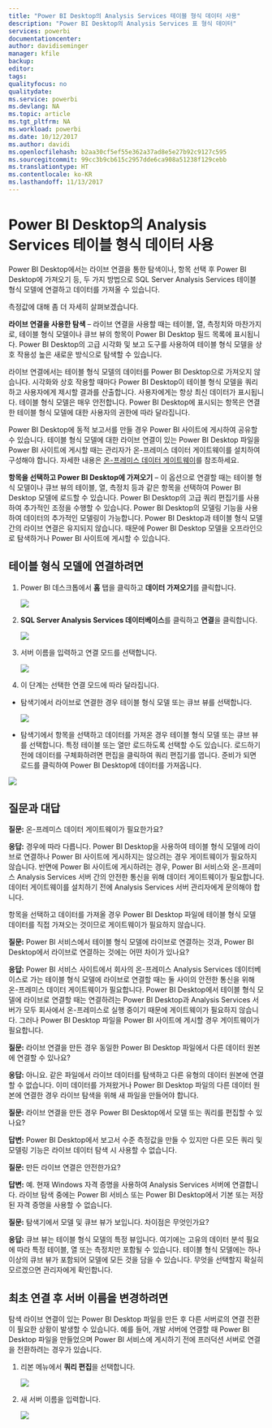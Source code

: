 ```yaml
---
title: "Power BI Desktop의 Analysis Services 테이블 형식 데이터 사용"
description: "Power BI Desktop의 Analysis Services 표 형식 데이터"
services: powerbi
documentationcenter: 
author: davidiseminger
manager: kfile
backup: 
editor: 
tags: 
qualityfocus: no
qualitydate: 
ms.service: powerbi
ms.devlang: NA
ms.topic: article
ms.tgt_pltfrm: NA
ms.workload: powerbi
ms.date: 10/12/2017
ms.author: davidi
ms.openlocfilehash: b2aa30cf5ef55e362a37ad8e5e27b92c9127c595
ms.sourcegitcommit: 99cc3b9cb615c2957dde6ca908a51238f129cebb
ms.translationtype: HT
ms.contentlocale: ko-KR
ms.lasthandoff: 11/13/2017
---
```

# <a name="using-analysis-services-tabular-data-in-power-bi-desktop"></a>Power BI Desktop의 Analysis Services 테이블 형식 데이터 사용
Power BI Desktop에서는 라이브 연결을 통한 탐색이나, 항목 선택 후 Power BI Desktop에 가져오기 등, 두 가지 방법으로 SQL Server Analysis Services 테이블 형식 모델에 연결하고 데이터를 가져올 수 있습니다.

측정값에 대해 좀 더 자세히 살펴보겠습니다.

**라이브 연결을 사용한 탐색** – 라이브 연결을 사용할 때는 테이블, 열, 측정치와 마찬가지로, 테이블 형식 모델이나 큐브 뷰의 항목이 Power BI Desktop 필드 목록에 표시됩니다. Power BI Desktop의 고급 시각화 및 보고 도구를 사용하여 테이블 형식 모델을 상호 작용성 높은 새로운 방식으로 탐색할 수 있습니다.

라이브 연결에서는 테이블 형식 모델의 데이터를 Power BI Desktop으로 가져오지 않습니다. 시각화와 상호 작용할 때마다 Power BI Desktop이 테이블 형식 모델을 쿼리하고 사용자에게 제시할 결과를 산출합니다. 사용자에게는 항상 최신 데이터가 표시됩니다. 테이블 형식 모델은 매우 안전합니다. Power BI Desktop에 표시되는 항목은 연결한 테이블 형식 모델에 대한 사용자의 권한에 따라 달라집니다.

Power BI Desktop에 동적 보고서를 만들 경우 Power BI 사이트에 게시하여 공유할 수 있습니다. 테이블 형식 모델에 대한 라이브 연결이 있는 Power BI Desktop 파일을 Power BI 사이트에 게시할 때는 관리자가 온-프레미스 데이터 게이트웨이를 설치하여 구성해야 합니다. 자세한 내용은 [온-프레미스 데이터 게이트웨이](service-gateway-onprem.md)를 참조하세요.

**항목을 선택하고 Power BI Desktop에 가져오기** – 이 옵션으로 연결할 때는 테이블 형식 모델이나 큐브 뷰의 테이블, 열, 측정치 등과 같은 항목을 선택하여 Power BI Desktop 모델에 로드할 수 있습니다. Power BI Desktop의 고급 쿼리 편집기를 사용하여 추가적인 조정을 수행할 수 있습니다. Power BI Desktop의 모델링 기능을 사용하여 데이터의 추가적인 모델링이 가능합니다. Power BI Desktop과 테이블 형식 모델 간의 라이브 연결은 유지되지 않습니다. 때문에 Power BI Desktop 모델을 오프라인으로 탐색하거나 Power BI 사이트에 게시할 수 있습니다.

## <a name="to-connect-to-a-tabular-model"></a>테이블 형식 모델에 연결하려면
1. Power BI 데스크톱에서 **홈** 탭을 클릭하고 **데이터 가져오기**를 클릭합니다.
   
   ![](media/desktop-analysis-services-tabular-data/pbid_sqlas_getdata.png)
2. **SQL Server Analysis Services 데이터베이스**를 클릭하고 **연결**을 클릭합니다.
   
   ![](media/desktop-analysis-services-tabular-data/pbid_sqlas_getdata_as.png)
3. 서버 이름을 입력하고 연결 모드를 선택합니다. 
   
   ![](media/desktop-analysis-services-tabular-data/pbid_sqlas_getdata_as_server.png)
4. 이 단계는 선택한 연결 모드에 따라 달라집니다.

* 탐색기에서 라이브로 연결한 경우 테이블 형식 모델 또는 큐브 뷰를 선택합니다.
  
  ![](media/desktop-analysis-services-tabular-data/pbid_sqlas_getdata_as_live.png)
* 탐색기에서 항목을 선택하고 데이터를 가져온 경우 테이블 형식 모델 또는 큐브 뷰를 선택합니다. 특정 테이블 또는 열만 로드하도록 선택할 수도 있습니다. 로드하기 전에 데이터를 구체화하려면 편집을 클릭하여 쿼리 편집기를 엽니다. 준비가 되면 로드를 클릭하여 Power BI Desktop에 데이터를 가져옵니다.

![](media/desktop-analysis-services-tabular-data/pbid_sqlas_getdata_as_select.png)

## <a name="frequently-asked-questions"></a>질문과 대답
**질문:** 온-프레미스 데이터 게이트웨이가 필요한가요?

**응답:** 경우에 따라 다릅니다. Power BI Desktop을 사용하여 테이블 형식 모델에 라이브로 연결하나 Power BI 사이트에 게시하지는 않으려는 경우 게이트웨이가 필요하지 않습니다. 반면에 Power BI 사이트에 게시하려는 경우, Power BI 서비스와 온-프레미스 Analysis Services 서버 간의 안전한 통신을 위해 데이터 게이트웨이가 필요합니다. 데이터 게이트웨이를 설치하기 전에 Analysis Services 서버 관리자에게 문의해야 합니다.

항목을 선택하고 데이터를 가져올 경우 Power BI Desktop 파일에 테이블 형식 모델 데이터를 직접 가져오는 것이므로 게이트웨이가 필요하지 않습니다.

**질문:** Power BI 서비스에서 테이블 형식 모델에 라이브로 연결하는 것과, Power BI Desktop에서 라이브로 연결하는 것에는 어떤 차이가 있나요?

**응답:** Power BI 서비스 사이트에서 회사의 온-프레미스 Analysis Services 데이터베이스로 가는 테이블 형식 모델에 라이브로 연결할 때는 둘 사이의 안전한 통신을 위해 온-프레미스 데이터 게이트웨이가 필요합니다. Power BI Desktop에서 테이블 형식 모델에 라이브로 연결할 때는 연결하려는 Power BI Desktop과 Analysis Services 서버가 모두 회사에서 온-프레미스로 실행 중이기 때문에 게이트웨이가 필요하지 않습니다. 그러나 Power BI Desktop 파일을 Power BI 사이트에 게시할 경우 게이트웨이가 필요합니다.

**질문:** 라이브 연결을 만든 경우 동일한 Power BI Desktop 파일에서 다른 데이터 원본에 연결할 수 있나요?

**응답:** 아니요. 같은 파일에서 라이브 데이터를 탐색하고 다른 유형의 데이터 원본에 연결할 수 없습니다. 이미 데이터를 가져왔거나 Power BI Desktop 파일의 다른 데이터 원본에 연결한 경우 라이브 탐색을 위해 새 파일을 만들어야 합니다.

**질문:** 라이브 연결을 만든 경우 Power BI Desktop에서 모델 또는 쿼리를 편집할 수 있나요?

**답변:** Power BI Desktop에서 보고서 수준 측정값을 만들 수 있지만 다른 모든 쿼리 및 모델링 기능은 라이브 데이터 탐색 시 사용할 수 없습니다.

**질문:** 만든 라이브 연결은 안전한가요?

**답변:** 예. 현재 Windows 자격 증명을 사용하여 Analysis Services 서버에 연결합니다. 라이브 탐색 중에는 Power BI 서비스 또는 Power BI Desktop에서 기본 또는 저장된 자격 증명을 사용할 수 없습니다.

**질문:** 탐색기에서 모델 및 큐브 뷰가 보입니다. 차이점은 무엇인가요?

**응답:** 큐브 뷰는 테이블 형식 모델의 특정 뷰입니다. 여기에는 고유의 데이터 분석 필요에 따라 특정 테이블, 열 또는 측정치만 포함될 수 있습니다. 테이블 형식 모델에는 하나 이상의 큐브 뷰가 포함되어 모델에 모든 것을 담을 수 있습니다. 무엇을 선택할지 확실히 모르겠으면 관리자에게 확인합니다.

## <a name="to-change-the-server-name-after-initial-connection"></a>최초 연결 후 서버 이름을 변경하려면
탐색 라이브 연결이 있는 Power BI Desktop 파일을 만든 후 다른 서버로의 연결 전환이 필요한 상황이 발생할 수 있습니다. 예를 들어, 개발 서버에 연결할 때 Power BI Desktop 파일을 만들었으며 Power BI 서비스에 게시하기 전에 프러덕션 서버로 연결을 전환하려는 경우가 있습니다.

1. 리본 메뉴에서 **쿼리 편집**을 선택합니다.
   
   ![](media/desktop-analysis-services-tabular-data/pbid_sqlas_chname_editquery.png)
2. 새 서버 이름을 입력합니다.
   
   ![](media/desktop-analysis-services-tabular-data/pbid_sqlas_chname_dialog.png)

